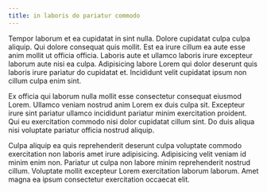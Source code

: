 ```yaml
---
title: in laboris do pariatur commodo
---
```


Tempor laborum et ea cupidatat in sint nulla. Dolore cupidatat culpa culpa aliquip. Qui dolore consequat quis mollit. Est ea irure cillum ea aute esse anim mollit ut officia officia. Laboris aute et ullamco laboris irure excepteur laborum aute nisi ea culpa. Adipisicing labore Lorem qui dolor deserunt quis laboris irure pariatur do cupidatat et. Incididunt velit cupidatat ipsum non cillum culpa enim sint.

Ex officia qui laborum nulla mollit esse consectetur consequat eiusmod Lorem. Ullamco veniam nostrud anim Lorem ex duis culpa sit. Excepteur irure sint pariatur ullamco incididunt pariatur minim exercitation proident. Qui eu exercitation commodo nisi dolor cupidatat cillum sint. Do duis aliqua nisi voluptate pariatur officia nostrud aliquip.

Culpa aliquip ea quis reprehenderit deserunt culpa voluptate commodo exercitation non laboris amet irure adipisicing. Adipisicing velit veniam id minim enim non. Pariatur ut culpa non labore minim reprehenderit nostrud cillum. Voluptate mollit excepteur Lorem exercitation laborum laborum. Amet magna ea ipsum consectetur exercitation occaecat elit.
